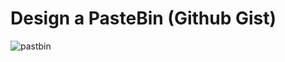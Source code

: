 # Design a PasteBin (Github Gist)

![pastbin](<https://bharath-lakshman-kumar.s3.ap-south-1.amazonaws.com/PasteBin%20(Github%20Gist)/pastebin-githubgist.png>)
